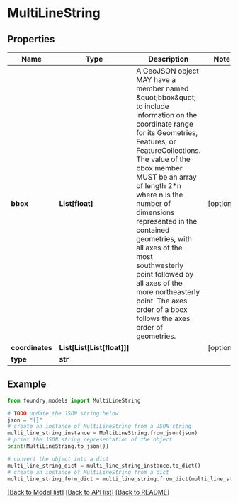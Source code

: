 # MultiLineString

## Properties

Name | Type | Description | Notes
------------ | ------------- | ------------- | -------------
**bbox** | **List\[float\]** | A GeoJSON object MAY have a member named \&quot;bbox\&quot; to include information on the coordinate range for its Geometries, Features, or FeatureCollections. The value of the bbox member MUST be an array of length 2\*n where n is the number of dimensions represented in the contained geometries, with all axes of the most southwesterly point followed by all axes of the more northeasterly point. The axes order of a bbox follows the axes order of geometries.  | \[optional\]
**coordinates** | **List\[List\[List\[float\]\]\]** |  | \[optional\]
**type** | **str** |  |

## Example

```python
from foundry.models import MultiLineString

# TODO update the JSON string below
json = "{}"
# create an instance of MultiLineString from a JSON string
multi_line_string_instance = MultiLineString.from_json(json)
# print the JSON string representation of the object
print(MultiLineString.to_json())

# convert the object into a dict
multi_line_string_dict = multi_line_string_instance.to_dict()
# create an instance of MultiLineString from a dict
multi_line_string_form_dict = multi_line_string.from_dict(multi_line_string_dict)
```

[\[Back to Model list\]](../README.md#documentation-for-models) [\[Back to API list\]](../README.md#documentation-for-api-endpoints) [\[Back to README\]](../README.md)
